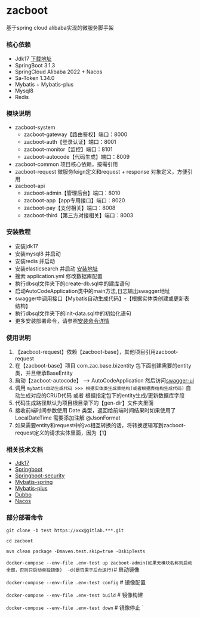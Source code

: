 # zacboot

基于spring cloud alibaba实现的微服务脚手架


### 核心依赖


- Jdk17 [下载地址](https://www.oracle.com/java/technologies/javase-jdk17-downloads.html)
- SpringBoot 3.1.3
- SpringCloud Alibaba 2022 + Nacos
- Sa-Token 1.34.0
- Mybatis + Mybatis-plus
- Mysql8
- Redis

### 模块说明
- zacboot-system
  - zacboot-gateway【路由鉴权】端口：8000
  - zacboot-auth【登录认证】端口：8001
  - zacboot-monitor【监控】端口：8101
  - zacboot-autocode【代码生成】端口：8009
- zacboot-common 项目核心依赖，按需引用
- zacboot-request 微服务feign定义和request + response 对象定义，方便引用
- zacboot-api
  - zacboot-admin【管理后台】端口：8010
  - zacboot-app【app专用接口】端口：8020
  - zacboot-pay【支付相关】端口：8008
  - zacboot-third【第三方对接相关】端口：8003

### 安装教程
- 安装jdk17
- 安装mysql8 并启动
- 安装redis 并启动
- 安装elasticsearch 并启动 [安装地址](https://artifacts.elastic.co/downloads/elasticsearch/elasticsearch-6.0.1.msi)
- 搜索 application.yml 修改数据库配置
- 执行dbsql文件夹下的create-db.sql中的建库语句
- 启动AutoCodeApplication类中的main方法,日志输出swagger地址
- swagger中调用接口【Mybatis自动生成代码】-【根据实体类创建或更新表结构】
- 执行dbsql文件夹下的init-data.sql中的初始化语句
- 更多安装部署命令，请参照[安装命令详情](https://gitee.com/mrning001/zacbook/blob/master/dockertext.txt)

### 使用说明
1. 【zacboot-request】依赖【zacboot-base】，其他项目引用zacboot-request
2. 在【zacboot-base】项目 com.zac.base.bizentity 包下面创建需要的entity类，并且继承BaseEntity
3. 启动【zacboot-autocode】 --> AutoCodeApplication 然后访问[swagger-ui](http://localhost:8009/doc.html)
4. 调用 `mybatis自动生成代码 >>> 根据实体类生成表结构(或者根据表结构生成代码)` 自动生成对应的CRUD代码 或者 根据指定包下的entity生成/更新数据库字段
5. 代码生成路径默认为项目根目录下的【gen-dir】文件夹里面
6. 接收前端时间参数使用 Date 类型，返回给前端时间结果时如果使用了 LocalDateTime 需要添加注解 @JsonFormat
7. 如果需要entity和request中的vo相互转换的话，将转换逻辑写到zacboot-request定义的请求实体里面，因为【1】

### 相关技术文档
- [Jdk17](https://www.oracle.com/java/technologies/javase-jdk17-downloads.html)
- [Springboot](https://docs.spring.io/spring-boot/docs/current/reference/htmlsingle/)
- [Springboot-security](https://docs.spring.io/spring-boot/docs/current/reference/htmlsingle/#boot-features-security)
- [Mybatis-spring](http://mybatis.org/spring/zh/)
- [Mybatis-plus](https://baomidou.com/guide/)
- [Dubbo](http://dubbo.apache.org/zh-cn/docs/user/quick-start.html)
- [Nacos](https://nacos.io/zh-cn/docs/quick-start.html)

### 部分部署命令
` git clone -b test https://xxx@gitlab.***.git `

` cd zacboot `

` mvn clean package -Dmaven.test.skip=true -DskipTests `

` docker-compose --env-file .env-test up zacboot-admin(如果无模块名称则启动全部，否则只启动单独镜像)  -d(是否置于后台运行) `# 启动镜像

` docker-compose --env-file .env-test config ` # 镜像配置

` docker-compose --env-file .env-test build `  # 镜像构建

` docker-compose --env-file .env-test down `   # 镜像停止 
`




